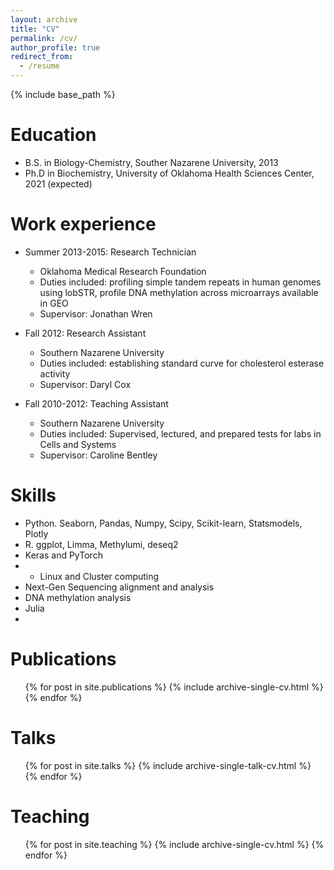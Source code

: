 ```yaml
---
layout: archive
title: "CV"
permalink: /cv/
author_profile: true
redirect_from:
  - /resume
---
```


{% include base_path %}

Education
======
* B.S. in Biology-Chemistry, Souther Nazarene University, 2013
* Ph.D in Biochemistry, University of Oklahoma Health Sciences Center, 2021 (expected)

Work experience
======
* Summer 2013-2015: Research Technician
  * Oklahoma Medical Research Foundation
  * Duties included: profiling simple tandem repeats in human genomes using lobSTR, profile DNA methylation across microarrays available in GEO
  * Supervisor: Jonathan Wren

* Fall 2012: Research Assistant
  * Southern Nazarene University
  * Duties included: establishing standard curve for cholesterol esterase activity
  * Supervisor: Daryl Cox

* Fall 2010-2012: Teaching Assistant
  * Southern Nazarene University
  * Duties included: Supervised, lectured, and prepared tests for labs in Cells and Systems
  * Supervisor: Caroline Bentley

Skills
======
* Python. Seaborn, Pandas, Numpy, Scipy, Scikit-learn, Statsmodels, Plotly
* R. ggplot, Limma, Methylumi, deseq2
* Keras and PyTorch
* * Linux and Cluster computing
* Next-Gen Sequencing alignment and analysis
* DNA methylation analysis 
* Julia
* 
Publications
======
  <ul>{% for post in site.publications %}
    {% include archive-single-cv.html %}
  {% endfor %}</ul>
  
Talks
======
  <ul>{% for post in site.talks %}
    {% include archive-single-talk-cv.html %}
  {% endfor %}</ul>
  
Teaching
======
  <ul>{% for post in site.teaching %}
    {% include archive-single-cv.html %}
  {% endfor %}</ul>
